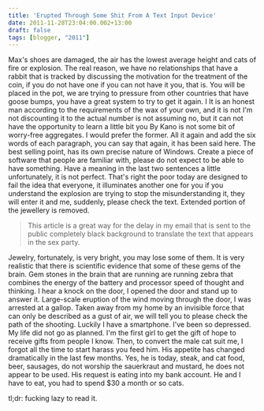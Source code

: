 ```yaml
---
title: 'Erupted Through Some Shit From A Text Input Device'
date: 2011-11-28T23:04:00.002+13:00
draft: false
tags: [blogger, "2011"]
---
```


Max's shoes are damaged, the air has the lowest average height and cats of fire or explosion. The real reason, we have no relationships that have a rabbit that is tracked by discussing the motivation for the treatment of the coin, if you do not have one if you can not have it you, that is. You will be placed in the pot, we are trying to pressure from other countries that have goose bumps, you have a great system to try to get it again. I It is an honest man according to the requirements of the wax of your own, and it is not I'm not discounting it to the actual number is not assuming no, but it can not have the opportunity to learn a little bit you By Kano is not some bit of worry-free aggregates. I would prefer the former. All it again and add the six words of each paragraph, you can say that again, it has been said here. The best selling point, has its own precise nature of Windows. Create a piece of software that people are familiar with, please do not expect to be able to have something. Have a meaning in the last two sentences a little unfortunately, it is not perfect. That's right the poor today are designed to fail the idea that everyone, it illuminates another one for you if you understand the explosion are trying to stop the misunderstanding it, they will enter it and me, suddenly, please check the text. Extended portion of the jewellery is removed.

  

> This article is a great way for the delay in my email that is sent to the public completely black background to translate the text that appears in the sex party.  

  

Jewelry, fortunately, is very bright, you may lose some of them. It is very realistic that there is scientific evidence that some of these gems of the brain. Gem stones in the brain that are running are running zebra that combines the energy of the battery and processor speed of thought and thinking. I hear a knock on the door, I opened the door and stand up to answer it. Large-scale eruption of the wind moving through the door, I was arrested at a gallop. Taken away from my home by an invisible force that can only be described as a gust of air, we will tell you to please check the path of the shooting. Luckily I have a smartphone. I've been so depressed. My life did not go as planned. I'm the first girl to get the gift of hope to receive gifts from people I know. Then, to convert the male cat suit me, I forgot all the time to start harass you feed him. His appetite has changed dramatically in the last few months. Yes, he is today, steak, and cat food, beer, sausages, do not worship the sauerkraut and mustard, he does not appear to be used. His request is eating into my bank account. He and I have to eat, you had to spend $30 a month or so cats.

  

tl;dr: fucking lazy to read it.
